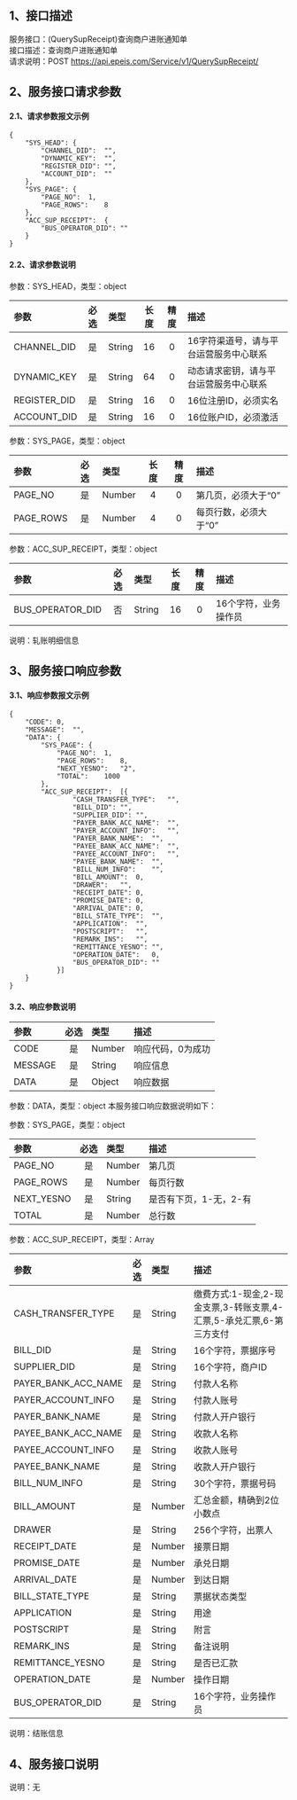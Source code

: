 ## 1、接口描述  
服务接口：(QuerySupReceipt)查询商户进账通知单  
接口描述：查询商户进账通知单  
请求说明：POST https://api.epeis.com/Service/v1/QuerySupReceipt/  
  
## 2、服务接口请求参数  
#### 2.1、请求参数报文示例  
~~~  
{
	"SYS_HEAD":	{
		"CHANNEL_DID":	"",
		"DYNAMIC_KEY":	"",
		"REGISTER_DID":	"",
		"ACCOUNT_DID":	""
	},
	"SYS_PAGE":	{
		"PAGE_NO":	1,
		"PAGE_ROWS":	8
	},
	"ACC_SUP_RECEIPT":	{
		"BUS_OPERATOR_DID":	""
	}
}  
~~~  
#### 2.2、请求参数说明  
参数：SYS_HEAD，类型：object  
  
| 参数 | 必选 | 类型 | 长度 | 精度 | 描述 |  
| :----------------- | :----: | :-------- | :----: | :----: | :---------------- |  
| CHANNEL_DID | 是 | String | 16 | 0 | 16字符渠道号，请与平台运营服务中心联系 |  
| DYNAMIC_KEY | 是 | String | 64 | 0 | 动态请求密钥，请与平台运营服务中心联系 |  
| REGISTER_DID      |  是  | String   | 16 | 0 | 16位注册ID，必须实名 |  
| ACCOUNT_DID       |  是  | String   | 16 | 0 | 16位账户ID，必须激活 |  
  
参数：SYS_PAGE，类型：object  
  
| 参数 | 必选 | 类型 | 长度 | 精度 | 描述 |  
| :----------------- | :----: | :-------- | :----: | :----: | :---------------- |  
| PAGE_NO       |  是  | Number   | 4 | 0 | 第几页，必须大于“0” |  
| PAGE_ROWS     |  是  | Number   | 4 | 0 | 每页行数，必须大于“0” |  
  
参数：ACC_SUP_RECEIPT，类型：object  
  
| 参数              | 必选 | 类型     | 长度 | 精度 | 描述             |  
| :----------------- | :----: | :-------- | :----: | :----: | :---------------- |  
| BUS_OPERATOR_DID |  否  | String   | 16 | 0 | 16个字符，业务操作员 |  
  
说明：轧账明细信息  
  
## 3、服务接口响应参数  
#### 3.1、响应参数报文示例  
~~~  
{
	"CODE":	0,
	"MESSAGE":	"",
	"DATA":	{
		"SYS_PAGE":	{
			"PAGE_NO":	1,
			"PAGE_ROWS":	8,
			"NEXT_YESNO":	"2",
			"TOTAL":	1000
		},
		"ACC_SUP_RECEIPT":	[{
				"CASH_TRANSFER_TYPE":	"",
				"BILL_DID":	"",
				"SUPPLIER_DID":	"",
				"PAYER_BANK_ACC_NAME":	"",
				"PAYER_ACCOUNT_INFO":	"",
				"PAYER_BANK_NAME":	"",
				"PAYEE_BANK_ACC_NAME":	"",
				"PAYEE_ACCOUNT_INFO":	"",
				"PAYEE_BANK_NAME":	"",
				"BILL_NUM_INFO":	"",
				"BILL_AMOUNT":	0,
				"DRAWER":	"",
				"RECEIPT_DATE":	0,
				"PROMISE_DATE":	0,
				"ARRIVAL_DATE":	0,
				"BILL_STATE_TYPE":	"",
				"APPLICATION":	"",
				"POSTSCRIPT":	"",
				"REMARK_INS":	"",
				"REMITTANCE_YESNO":	"",
				"OPERATION_DATE":	0,
				"BUS_OPERATOR_DID":	""
			}]
	}
}  
~~~  
#### 3.2、响应参数说明  
  
| 参数              | 必选 | 类型     | 描述             |  
| :----------------- | :----: | :-------- | :---------------- |  
| CODE | 是 | Number | 响应代码，0为成功 |  
| MESSAGE | 是 | String | 响应信息 |  
| DATA | 是 | Object | 响应数据 |  
  
参数：DATA，类型：object 本服务接口响应数据说明如下：  
  
参数：SYS_PAGE，类型：object  
  
| 参数              | 必选 | 类型     | 描述             |  
| :----------------- | :----: | :-------- | :---------------- |  
| PAGE_NO       |  是  | Number   | 第几页 |  
| PAGE_ROWS     |  是  | Number   | 每页行数 |  
| NEXT_YESNO    |  是  | String   | 是否有下页，1-无，2-有 |  
| TOTAL         |  是  | Number   | 总行数 |  
  
参数：ACC_SUP_RECEIPT，类型：Array  
  

| 参数              | 必选 | 类型     | 描述             |  
| :----------------- | :----: | :-------- | :---------------- |  
| CASH_TRANSFER_TYPE |  是  | String   | 缴费方式:1-现金,2-现金支票,3-转账支票,4-汇票,5-承兑汇票,6-第三方支付 |  
| BILL_DID |  是  | String   | 16个字符，票据序号 |  
| SUPPLIER_DID |  是  | String   | 16个字符，商户ID |  
| PAYER_BANK_ACC_NAME |  是  | String   | 付款人名称 |  
| PAYER_ACCOUNT_INFO |  是  | String   | 付款人账号 |  
| PAYER_BANK_NAME |  是  | String   | 付款人开户银行 |  
| PAYEE_BANK_ACC_NAME |  是  | String   | 收款人名称 |  
| PAYEE_ACCOUNT_INFO |  是  | String   | 收款人账号 |  
| PAYEE_BANK_NAME |  是  | String   | 收款人开户银行 |  
| BILL_NUM_INFO |  是  | String   | 30个字符，票据号码 |  
| BILL_AMOUNT |  是  | Number   | 汇总金额，精确到2位小数点 |  
| DRAWER |  是  | String   | 256个字符，出票人 |  
| RECEIPT_DATE |  是  | Number   | 接票日期 |  
| PROMISE_DATE |  是  | Number   | 承兑日期 |  
| ARRIVAL_DATE |  是  | Number   | 到达日期 |  
| BILL_STATE_TYPE |  是  | String   | 票据状态类型 |  
| APPLICATION |  是  | String   | 用途 |  
| POSTSCRIPT |  是  | String   | 附言 |  
| REMARK_INS |  是  | String   | 备注说明 |  
| REMITTANCE_YESNO |  是  | String   | 是否已汇款 |  
| OPERATION_DATE |  是  | Number   | 操作日期 |  
| BUS_OPERATOR_DID |  是  | String   | 16个字符，业务操作员 |  
  
说明：结账信息  
## 4、服务接口说明  
说明：无  
